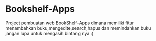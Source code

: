 # Bookshelf-Apps
Project pembuatan web BookShelf-Apps dimana memiliki fitur menambahkan buku,mengedite,search,hapus dan memindahkan buku
jangan lupa untuk mengasih bintang nya :)
